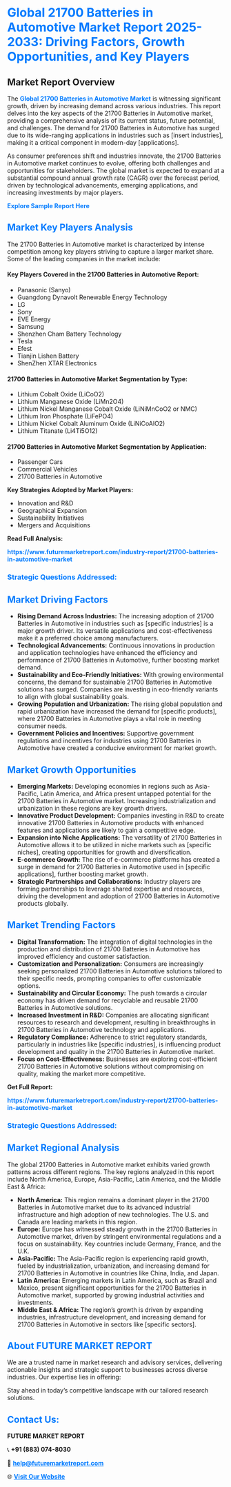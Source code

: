 <h1 style="color: #007BFF;">Global 21700 Batteries in Automotive Market Report 2025-2033: Driving Factors, Growth Opportunities, and Key Players</h1>

<section id="overview">
<h2>Market Report Overview</h2>
<p>The <a href="https://www.futuremarketreport.com/industry-report/21700-batteries-in-automotive-market" style="color: #007BFF; text-decoration: none;"><strong>Global 21700 Batteries in Automotive Market</strong></a> is witnessing significant growth, driven by increasing demand across various industries. This report delves into the key aspects of the 21700 Batteries in Automotive market, providing a comprehensive analysis of its current status, future potential, and challenges. The demand for 21700 Batteries in Automotive has surged due to its wide-ranging applications in industries such as [insert industries], making it a critical component in modern-day [applications].</p>
<p>As consumer preferences shift and industries innovate, the 21700 Batteries in Automotive market continues to evolve, offering both challenges and opportunities for stakeholders. The global market is expected to expand at a substantial compound annual growth rate (CAGR) over the forecast period, driven by technological advancements, emerging applications, and increasing investments by major players.</p>
</section>

<section id="overview">
<p><a href="https://www.futuremarketreport.com/request-sample/reportId=126414" style="color: #007BFF; text-decoration: none;"><strong>Explore Sample Report Here</strong></a></p>
</section>

<section id="key-players">
<h2 style="color: #007BFF;">Market Key Players Analysis</h2>
<p>The 21700 Batteries in Automotive market is characterized by intense competition among key players striving to capture a larger market share. Some of the leading companies in the market include:</p>
<h4>Key Players Covered in the 21700 Batteries in Automotive Report:</h4>
<ul><li>Panasonic (Sanyo)</li><li>Guangdong Dynavolt Renewable Energy Technology</li><li>LG</li><li>Sony</li><li>EVE Energy</li><li>Samsung</li><li>Shenzhen Cham Battery Technology</li><li>Tesla</li><li>Efest</li><li>Tianjin Lishen Battery</li><li>ShenZhen XTAR Electronics</li></ul>
<h4>21700 Batteries in Automotive Market Segmentation by Type:</h4>
<ul><li>Lithium Cobalt Oxide (LiCoO2)</li><li>Lithium Manganese Oxide (LiMn2O4)</li><li>Lithium Nickel Manganese Cobalt Oxide (LiNiMnCoO2 or NMC)</li><li>Lithium Iron Phosphate (LiFePO4)</li><li>Lithium Nickel Cobalt Aluminum Oxide (LiNiCoAlO2)</li><li>Lithium Titanate (Li4Ti5O12)</li></ul>

<h4>21700 Batteries in Automotive Market Segmentation by Application:</h4>
<ul><li>Passenger Cars</li><li>Commercial Vehicles</li><li>21700 Batteries in Automotive</li></ul>
<p><strong>Key Strategies Adopted by Market Players:</strong></p>
<ul>
<li>Innovation and R&D</li>
<li>Geographical Expansion</li>
<li>Sustainability Initiatives</li>
<li>Mergers and Acquisitions</li>
</ul>
</section>

<section>
<p><strong>Read Full Analysis: </strong></p><a href="https://www.futuremarketreport.com/industry-report/21700-batteries-in-automotive-market" style="color: #007BFF; text-decoration: none;"><strong>https://www.futuremarketreport.com/industry-report/21700-batteries-in-automotive-market</strong></a>
<h3 style="color: #007BFF;">Strategic Questions Addressed:</h3>
</section>

<section id="driving-factors">
<h2 style="color: #007BFF;">Market Driving Factors</h2>
<ul>
<li><strong>Rising Demand Across Industries:</strong> The increasing adoption of 21700 Batteries in Automotive in industries such as [specific industries] is a major growth driver. Its versatile applications and cost-effectiveness make it a preferred choice among manufacturers.</li>
<li><strong>Technological Advancements:</strong> Continuous innovations in production and application technologies have enhanced the efficiency and performance of 21700 Batteries in Automotive, further boosting market demand.</li>
<li><strong>Sustainability and Eco-Friendly Initiatives:</strong> With growing environmental concerns, the demand for sustainable 21700 Batteries in Automotive solutions has surged. Companies are investing in eco-friendly variants to align with global sustainability goals.</li>
<li><strong>Growing Population and Urbanization:</strong> The rising global population and rapid urbanization have increased the demand for [specific products], where 21700 Batteries in Automotive plays a vital role in meeting consumer needs.</li>
<li><strong>Government Policies and Incentives:</strong> Supportive government regulations and incentives for industries using 21700 Batteries in Automotive have created a conducive environment for market growth.</li>
</ul>
</section>

<section id="growth-opportunities">
<h2 style="color: #007BFF;">Market Growth Opportunities</h2>
<ul>
<li><strong>Emerging Markets:</strong> Developing economies in regions such as Asia-Pacific, Latin America, and Africa present untapped potential for the 21700 Batteries in Automotive market. Increasing industrialization and urbanization in these regions are key growth drivers.</li>
<li><strong>Innovative Product Development:</strong> Companies investing in R&D to create innovative 21700 Batteries in Automotive products with enhanced features and applications are likely to gain a competitive edge.</li>
<li><strong>Expansion into Niche Applications:</strong> The versatility of 21700 Batteries in Automotive allows it to be utilized in niche markets such as [specific niches], creating opportunities for growth and diversification.</li>
<li><strong>E-commerce Growth:</strong> The rise of e-commerce platforms has created a surge in demand for 21700 Batteries in Automotive used in [specific applications], further boosting market growth.</li>
<li><strong>Strategic Partnerships and Collaborations:</strong> Industry players are forming partnerships to leverage shared expertise and resources, driving the development and adoption of 21700 Batteries in Automotive products globally.</li>
</ul>
</section>

<section id="trending-factors">
<h2 style="color: #007BFF;">Market Trending Factors</h2>
<ul>
<li><strong>Digital Transformation:</strong> The integration of digital technologies in the production and distribution of 21700 Batteries in Automotive has improved efficiency and customer satisfaction.</li>
<li><strong>Customization and Personalization:</strong> Consumers are increasingly seeking personalized 21700 Batteries in Automotive solutions tailored to their specific needs, prompting companies to offer customizable options.</li>
<li><strong>Sustainability and Circular Economy:</strong> The push towards a circular economy has driven demand for recyclable and reusable 21700 Batteries in Automotive solutions.</li>
<li><strong>Increased Investment in R&D:</strong> Companies are allocating significant resources to research and development, resulting in breakthroughs in 21700 Batteries in Automotive technology and applications.</li>
<li><strong>Regulatory Compliance:</strong> Adherence to strict regulatory standards, particularly in industries like [specific industries], is influencing product development and quality in the 21700 Batteries in Automotive market.</li>
<li><strong>Focus on Cost-Effectiveness:</strong> Businesses are exploring cost-efficient 21700 Batteries in Automotive solutions without compromising on quality, making the market more competitive.</li>
</ul>
</section>

<section>
<p><strong>Get Full Report: </strong></p><a href="https://www.futuremarketreport.com/industry-report/21700-batteries-in-automotive-market" style="color: #007BFF; text-decoration: none;"><strong>https://www.futuremarketreport.com/industry-report/21700-batteries-in-automotive-market</strong></a>
<h3 style="color: #007BFF;">Strategic Questions Addressed:</h3>
</section>


<section id="regional-analysis">
<h2 style="color: #007BFF;">Market Regional Analysis</h2>
<p>The global 21700 Batteries in Automotive market exhibits varied growth patterns across different regions. The key regions analyzed in this report include North America, Europe, Asia-Pacific, Latin America, and the Middle East & Africa:</p>
<ul>
<li><strong>North America:</strong> This region remains a dominant player in the 21700 Batteries in Automotive market due to its advanced industrial infrastructure and high adoption of new technologies. The U.S. and Canada are leading markets in this region.</li>
<li><strong>Europe:</strong> Europe has witnessed steady growth in the 21700 Batteries in Automotive market, driven by stringent environmental regulations and a focus on sustainability. Key countries include Germany, France, and the U.K.</li>
<li><strong>Asia-Pacific:</strong> The Asia-Pacific region is experiencing rapid growth, fueled by industrialization, urbanization, and increasing demand for 21700 Batteries in Automotive in countries like China, India, and Japan.</li>
<li><strong>Latin America:</strong> Emerging markets in Latin America, such as Brazil and Mexico, present significant opportunities for the 21700 Batteries in Automotive market, supported by growing industrial activities and investments.</li>
<li><strong>Middle East & Africa:</strong> The region’s growth is driven by expanding industries, infrastructure development, and increasing demand for 21700 Batteries in Automotive in sectors like [specific sectors].</li>
</ul>
</section>

<footer>
<h2 style="color: #007BFF;">About FUTURE MARKET REPORT</h2>
<p>We are a trusted name in market research and advisory services, delivering actionable insights and strategic support to businesses across diverse industries. Our expertise lies in offering:</p>

<p>Stay ahead in today’s competitive landscape with our tailored research solutions.</p>

<h2 style="color: #007BFF;">Contact Us:</h2>
<p><strong>FUTURE MARKET REPORT</strong></p>
<p>📞 <strong>+91 (883) 074-8030</strong></p>
<p>📧 <strong><a href="mailto:help@futuremarketreport.com" style="color: #007BFF;">help@futuremarketreport.com</a></strong></p>
<p>🌐 <strong><a href="https://www.futuremarketreport.com/" style="color: #007BFF;">Visit Our Website</a></strong></p>
</footer>
